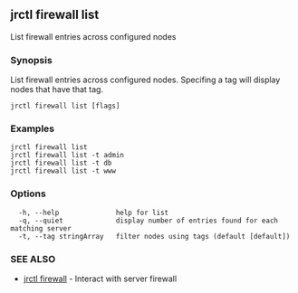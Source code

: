 ## jrctl firewall list

List firewall entries across configured nodes

### Synopsis

List firewall entries across configured nodes. Specifing a tag will display
nodes that have that tag.

```
jrctl firewall list [flags]
```

### Examples

```
jrctl firewall list
jrctl firewall list -t admin
jrctl firewall list -t db
jrctl firewall list -t www
```

### Options

```
  -h, --help              help for list
  -q, --quiet             display number of entries found for each matching server
  -t, --tag stringArray   filter nodes using tags (default [default])
```

### SEE ALSO

* [jrctl firewall](jrctl_firewall.md)	 - Interact with server firewall

